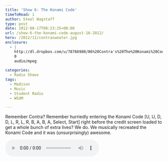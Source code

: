 ```yaml
---
title: 'Show 6: The Konami Code'
timeToRead: 1 
author: Steel Wagstaff
type: post
date: 2012-08-17T00:23:25+00:00
url: /show-6-the-konami-code-august-16-2012/
hero: /2012/11/contrasweater.jpg
enclosure:
  - |
    http://dl.dropbox.com/u/78766980/06%20Contra's%20The%20Konami%20Code%20%5BU%2CU%2CD%2CD.mp3
    0
    audio/mpeg
    
categories:
  - Radio Shows
tags:
  - Madison
  - Music
  - Student Radio
  - WSUM

---
```

Remember Contra? Remember hurriedly entering the Konami Code [U, U, D, D, L, R, L, R, B, A, B, A, Select, Start] right before the credit screen loaded to get a whole bunch of extra lives? We do. We musically recreated the Konami Code and it was (unsurprisingly) awesome. 

<audio controls src="http://dl.dropbox.com/u/78766980/06%20Contra's%20The%20Konami%20Code%20%5BU%2CU%2CD%2CD.mp3"></audio>